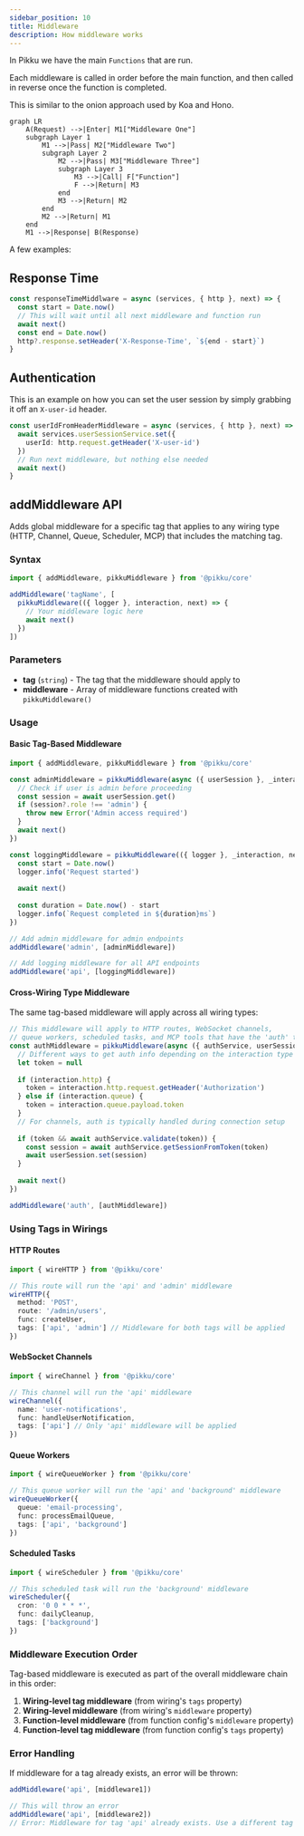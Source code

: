 ```yaml
---
sidebar_position: 10
title: Middleware  
description: How middleware works 
---
```


In Pikku we have the main `Functions` that are run.

Each middleware is called in order before the main function, and then called in reverse once the function is completed.

This is similar to the onion approach used by Koa and Hono.

```mermaid
graph LR
    A(Request) -->|Enter| M1["Middleware One"]
    subgraph Layer 1
        M1 -->|Pass| M2["Middleware Two"]
        subgraph Layer 2
            M2 -->|Pass| M3["Middleware Three"]
            subgraph Layer 3
                M3 -->|Call| F["Function"]
                F -->|Return| M3
            end
            M3 -->|Return| M2
        end
        M2 -->|Return| M1
    end
    M1 -->|Response| B(Response)
```

A few examples:

## Response Time

```typescript
const responseTimeMiddlware = async (services, { http }, next) => {
  const start = Date.now()
  // This will wait until all next middleware and function run
  await next()
  const end = Date.now()
  http?.response.setHeader('X-Response-Time', `${end - start}`)
}
```

## Authentication

This is an example on how you can set the user session by simply grabbing it off an `X-user-id` header.

```typescript
const userIdFromHeaderMiddleware = async (services, { http }, next) => {
  await services.userSessionService.set({
    userId: http.request.getHeader('X-user-id')
  })
  // Run next middleware, but nothing else needed
  await next()
}
```

## addMiddleware API

Adds global middleware for a specific tag that applies to any wiring type (HTTP, Channel, Queue, Scheduler, MCP) that includes the matching tag.

### Syntax

```typescript
import { addMiddleware, pikkuMiddleware } from '@pikku/core'

addMiddleware('tagName', [
  pikkuMiddleware(({ logger }, interaction, next) => {
    // Your middleware logic here
    await next()
  })
])
```

### Parameters

- **tag** (`string`) - The tag that the middleware should apply to
- **middleware** - Array of middleware functions created with `pikkuMiddleware()`

### Usage

#### Basic Tag-Based Middleware

```typescript
import { addMiddleware, pikkuMiddleware } from '@pikku/core'

const adminMiddleware = pikkuMiddleware(async ({ userSession }, _interaction, next) => {
  // Check if user is admin before proceeding
  const session = await userSession.get()
  if (session?.role !== 'admin') {
    throw new Error('Admin access required')
  }
  await next()
})

const loggingMiddleware = pikkuMiddleware(({ logger }, _interaction, next) => {
  const start = Date.now()
  logger.info('Request started')
  
  await next()
  
  const duration = Date.now() - start
  logger.info(`Request completed in ${duration}ms`)
})

// Add admin middleware for admin endpoints
addMiddleware('admin', [adminMiddleware])

// Add logging middleware for all API endpoints
addMiddleware('api', [loggingMiddleware])
```

#### Cross-Wiring Type Middleware

The same tag-based middleware will apply across all wiring types:

```typescript
// This middleware will apply to HTTP routes, WebSocket channels, 
// queue workers, scheduled tasks, and MCP tools that have the 'auth' tag
const authMiddleware = pikkuMiddleware(async ({ authService, userSession }, interaction, next) => {
  // Different ways to get auth info depending on the interaction type
  let token = null
  
  if (interaction.http) {
    token = interaction.http.request.getHeader('Authorization')
  } else if (interaction.queue) {
    token = interaction.queue.payload.token
  }
  // For channels, auth is typically handled during connection setup
  
  if (token && await authService.validate(token)) {
    const session = await authService.getSessionFromToken(token)
    await userSession.set(session)
  }
  
  await next()
})

addMiddleware('auth', [authMiddleware])
```

### Using Tags in Wirings

#### HTTP Routes

```typescript
import { wireHTTP } from '@pikku/core'

// This route will run the 'api' and 'admin' middleware
wireHTTP({
  method: 'POST',
  route: '/admin/users',
  func: createUser,
  tags: ['api', 'admin'] // Middleware for both tags will be applied
})
```

#### WebSocket Channels

```typescript
import { wireChannel } from '@pikku/core'

// This channel will run the 'api' middleware
wireChannel({
  name: 'user-notifications',
  func: handleUserNotification,
  tags: ['api'] // Only 'api' middleware will be applied
})
```

#### Queue Workers

```typescript
import { wireQueueWorker } from '@pikku/core'

// This queue worker will run the 'api' and 'background' middleware
wireQueueWorker({
  queue: 'email-processing',
  func: processEmailQueue,
  tags: ['api', 'background']
})
```

#### Scheduled Tasks

```typescript
import { wireScheduler } from '@pikku/core'

// This scheduled task will run the 'background' middleware
wireScheduler({
  cron: '0 0 * * *',
  func: dailyCleanup,
  tags: ['background']
})
```

### Middleware Execution Order

Tag-based middleware is executed as part of the overall middleware chain in this order:

1. **Wiring-level tag middleware** (from wiring's `tags` property)
2. **Wiring-level middleware** (from wiring's `middleware` property)
3. **Function-level middleware** (from function config's `middleware` property)
4. **Function-level tag middleware** (from function config's `tags` property)

### Error Handling

If middleware for a tag already exists, an error will be thrown:

```typescript
addMiddleware('api', [middleware1])

// This will throw an error
addMiddleware('api', [middleware2]) 
// Error: Middleware for tag 'api' already exists. Use a different tag or remove the existing middleware first.
```

